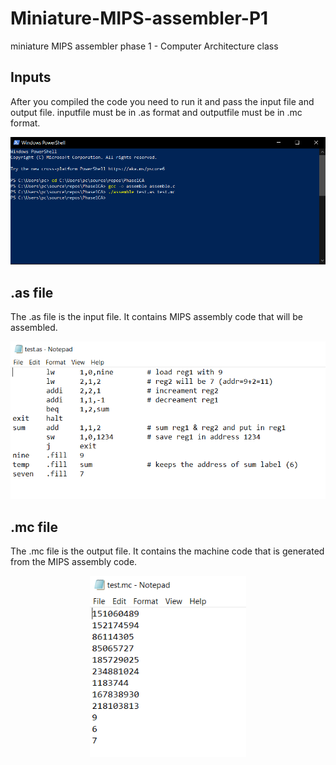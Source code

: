 # Miniature-MIPS-assembler-P1
 miniature MIPS assembler phase 1 - Computer Architecture class

## Inputs
After you compiled the code you need to run it and pass the input file and output file. inputfile must be in .as format and outputfile must be in .mc format.

<p align="center">
    <img src=".\screenshot\1 inputs.PNG" width="800" >
</p>

## .as file 
The .as file is the input file. It contains MIPS assembly code that will be assembled.

<p align="center">
    <img src=".\screenshot\2 input file.PNG" width="550" >
</p>

## .mc file
The .mc file is the output file. It contains the machine code that is generated from the MIPS assembly code.

<p align="center">
    <img src=".\screenshot\3 output file.PNG" width="250" >
</p>

